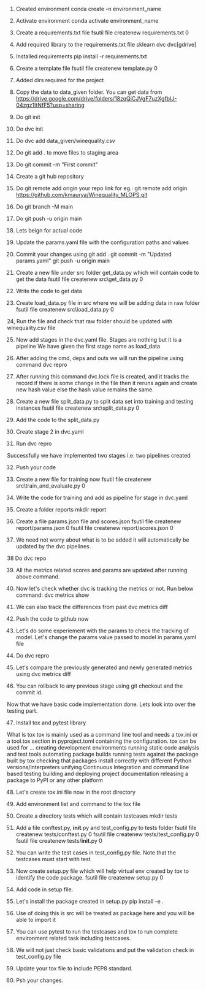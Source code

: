 1. Created environment
    conda create -n environment_name
   
2. Activate environment
    conda activate environment_name
   
3. Create a requirements.txt file
    fsutil file createnew requirements.txt 0
   
4. Add required library to the requirements.txt file
    sklearn
    dvc
    dvc[gdrive]
   
5. Installed requirements
    pip install -r requirements.txt
   
6. Create a template file
    fsutil file createnew template.py 0

7. Added dirs required for the project

8. Copy the data to data_given folder. You can get data from 
    https://drive.google.com/drive/folders/18zqQiCJVgF7uzXgfbIJ-04zgz1ItNfF5?usp=sharing
   
9. Do git init

10. Do dvc init

11. Do dvc add data_given/winequality.csv

12. Do git add . to move files to staging area

13. Do git commit -m "First commit"

14. Create a git hub repository

15. Do git remote add origin your repo link
    for eg.: git remote add origin https://github.com/kmaurya/Winequality_MLOPS.git
    
16. Do git branch -M main

17. Do git push -u origin main

18. Lets beign for actual code

19. Update the params.yaml file with the configuration paths and values

20. Commit your changes using 
    git add .
    git commit -m "Updated params.yaml"
    git push -u origin main
    
21. Create a new file under src folder get_data.py which will contain code to get the data
    fsutil file createnew src\get_data.py 0

22. Write the code to get data 

23. Create load_data.py file in src where we will be adding data in raw folder
    fsutil file createnew src\load_data.py 0

24, Run the file and check that raw folder should be updated with winequality.csv file

25. Now add stages in the dvc.yaml file. Stages are nothing but it is a pipeline 
    We have given the first stage name as load_data
    
26. After adding the cmd, deps and outs we will run the pipeline using command
    dvc repro
    
27. After running this command dvc.lock file is created, and it tracks the record if there is some change in the file 
    then it reruns again and create new hash value else the hash value remains the same.
    
28. Create a new file split_data.py to split data set into training and testing instances
    fsutil file createnew src\split_data.py 0
    
29. Add the code to the split_data.py

30. Create stage 2 in dvc.yaml

31. Run dvc repro

Successfully we have implemented two stages i.e. two pipelines created

32. Push your code 

33. Create a new file for training now 
    fsutil file createnew src\train_and_evaluate.py 0
    
34. Write the code for training and add as pipeline for stage in dvc.yaml

35. Create a folder reports 
    mkdir report
    
36. Create a file params.json file and scores.json
        fsutil file createnew report/params.json 0
        fsutil file createnew report/scores.json 0
    
37. We need not worry about what is to be added it will automatically be updated by the dvc pipelines.

38 Do dvc repo 

39. All the metrics related scores and params are updated after running above command.

40. Now let's check whether dvc is tracking the metrics or not. Run below command:
    dvc metrics show
    
41. We can also track the differences from past 
    dvc metrics diff
    
42. Push the code to github now

43. Let's do some experiement with the params to check the tracking of model.
    Let's change the params value passed to model in params.yaml file
    
44. Do dvc repro

45. Let's compare the previously generated and newly generated metrics using 
    dvc metrics diff
    
46. You can rollback to any previous stage using git checkout and the commit id.

Now that we have basic code implementation done. Lets look into over the testing part.

47. Install tox and pytest library

What is tox
tox is mainly used as a command line tool and needs a tox.ini or a tool.tox section in pyproject.toml containing the 
configuration.
tox can be used for ...
        creating development environments
        running static code analysis and test tools
        automating package builds
        running tests against the package built by tox
        checking that packages install correctly with different Python versions/interpreters
        unifying Continuous Integration and command line based testing
        building and deploying project documentation
        releasing a package to PyPI or any other platform

48. Let's create tox.ini file now in the root directory

49. Add environment list and command to the tox file

50. Create a directory tests which will contain testcases
    mkdir tests
    
51. Add a file conftest.py, __init__.py and test_config.py to tests folder
    fsutil file createnew tests/conftest.py 0
    fsutil file createnew tests/test_config.py 0
    fsutil file createnew tests/__init__.py 0

52. You can write the test cases in test_config.py file. Note that the testcases must start with test

53. Now create setup.py file which will help virtual env created by tox to identify the code package.
     fsutil file createnew setup.py 0
    
54. Add code in setup file.

55. Let's install the package created in setup.py
    pip install -e .
    
56. Use of doing this is src will be treated as package here and you will be able to import it

57. You can use pytest to run the testcases and tox to run complete environment related task including testcases.

58. We will not just check basic validations and put the validation check in test_config.py file

59. Update your tox file to include PEP8 standard.

60. Psh your changes.

    
    


    











   
